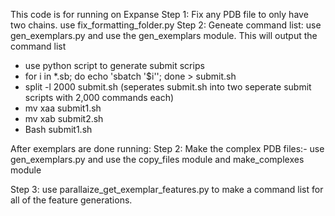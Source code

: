 This code is for running on Expanse
Step 1: Fix any PDB file to only have two chains. use fix_formatting_folder.py
Step 2: Geneate command list: use gen_exemplars.py and use the gen_exemplars module. This will output the command list
- use python script to generate submit scrips
- for i in *.sb; do echo 'sbatch '$i''; done > submit.sh
- split -l 2000 submit.sh (seperates submit.sh into two seperate submit scripts with 2,000 commands each)
- mv xaa submit1.sh
- mv xab submit2.sh
- Bash submit1.sh


After exemplars are done running: 
Step 2: Make the complex PDB files:- use gen_exemplars.py and use the copy_files module and make_complexes module

Step 3: use parallaize_get_exemplar_features.py to make a command list for all of the feature generations. 

